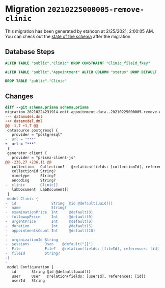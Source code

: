 # Migration `20210225000005-remove-clinic`

This migration has been generated by etahoon at 2/25/2021, 2:00:05 AM.
You can check out the [state of the schema](./schema.prisma) after the migration.

## Database Steps

```sql
ALTER TABLE "public"."Clinic" DROP CONSTRAINT "Clinic_fileId_fkey"

ALTER TABLE "public"."Appointment" ALTER COLUMN "status" DROP DEFAULT

DROP TABLE "public"."Clinic"
```

## Changes

```diff
diff --git schema.prisma schema.prisma
migration 20210224231914-edit-appoitnment-data..20210225000005-remove-clinic
--- datamodel.dml
+++ datamodel.dml
@@ -1,7 +1,7 @@
 datasource postgresql {
   provider = "postgresql"
-  url = "***"
+  url = "***"
 }
 generator client {
   provider = "prisma-client-js"
@@ -236,27 +236,11 @@
   collection   Collection?   @relation(fields: [collectionId], references: [id])
   collectionId String?
   mimetype     String?
   encoding     String?
-  clinic       Clinic[]
   labDocument  LabDocument[]
 }
-model Clinic {
-  id                String  @id @default(uuid())
-  name              String?
-  examinationPrice  Int     @default(0)
-  followupPrice     Int     @default(0)
-  urgentPrice       Int     @default(0)
-  duration          Int     @default(5)
-  appointmentsCount Int     @default(20)
-
-  organizationId String
-  sessions       Json    @default("[]")
-  File           File?   @relation(fields: [fileId], references: [id])
-  fileId         String?
-}
-
 model Configuration {
   id       String @id @default(uuid())
   user     User   @relation(fields: [userId], references: [id])
   userId   String
```
